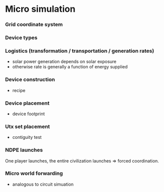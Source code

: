 # Micro simulation

### Grid coordinate system

### Device types

### Logistics (transformation / transportation / generation rates)
- solar power generation depends on solar exposure
- otherwise rate is generally a function of energy supplied

### Device construction
- recipe

### Device placement
- device footprint

### Utx set placement
- contiguity test

### NDPE launches
One player launches, the entire civilization launches => forced coordination.

### Micro world forwarding
- analogous to circuit simuation